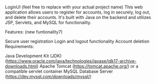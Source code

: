LoginUI (feel free to replace with your actual project name)
This web application allows users to register for accounts, log in securely, log out, and delete their accounts. It's built with Java on the backend and utilizes JSP, Servlets, and MySQL for functionality.

Features: (new funtionality7)

Secure user registration
Login and logout functionality
Account deletion
Requirements:

Java Development Kit (JDK) (https://www.oracle.com/java/technologies/javase/jdk17-archive-downloads.html)
Apache Tomcat (https://tomcat.apache.org/) or a compatible servlet container
MySQL Database Server (https://dev.mysql.com/downloads/mysql/)
